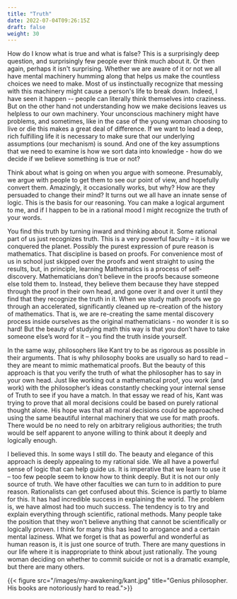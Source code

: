```yaml
---
title: "Truth"
date: 2022-07-04T09:26:15Z
draft: false
weight: 30
---
```

How do I know what is true and what is false? This is a surprisingly deep question, and surprisingly few people ever think much about it. Or then again, perhaps it isn't surprising. Whether we are aware of it or not we all have mental machinery humming along that helps us make the countless choices we need to make. Most of us instinctually recognize that messing with this machinery might cause a person's life to break down. Indeed, I have seen it happen -- people can literally think themselves into craziness. But on the other hand not understanding how we make decisions leaves us helpless to our own machinery. Your unconscious machinery might have problems, and sometimes, like in the case of the young woman choosing to live or die this makes a great deal of difference. If we want to lead a deep, rich fulfilling life it is necessary to make sure that our underlying assumptions (our mechanism) is sound. And one of the key assumptions that we need to examine is how we sort data into knowledge - how do we decide if we believe something is true or not?

Think about what is going on when you argue with someone. Presumably, we argue with people to get them to see our point of view, and hopefully convert them. Amazingly, it occasionally works, but why? How are they persuaded to change their mind? It turns out we all have an innate sense of logic. This is the basis for our reasoning. You can make a logical argument to me, and if I happen to be in a rational mood I might recognize the truth of your words.

You find this truth by turning inward and thinking about it. Some rational part of us just recognizes truth. This is a very powerful faculty – it is how we conquered the planet. Possibly the purest expression of pure reason is mathematics. That discipline is based on proofs. For convenience most of us in school just skipped over the proofs and went straight to using the results, but, in principle, learning Mathematics is a process of self-discovery. Mathematicians don't believe in the proofs because someone else told them to. Instead, they believe them because they have stepped through the proof in their own head, and gone over it and over it until they find that they recognize the truth in it. When we study math proofs we go through an accelerated, significantly cleaned up re-creation of the history of mathematics. That is, we are re-creating the same mental discovery process inside ourselves as the original mathematicians - no wonder it is so hard! But the beauty of studying math this way is that you don’t have to take someone else’s word for it – you find the truth inside yourself.

In the same way, philosophers like Kant try to be as rigorous as possible in their arguments. That is why philosophy books are usually so hard to read – they are meant to mimic mathematical proofs. But the beauty of this approach is that you verify the truth of what the philosopher has to say in your own head. Just like working out a mathematical proof, you work (and work) with the philosopher’s ideas constantly checking your internal sense of Truth to see if you have a match. In that essay we read of his, Kant was trying to prove that all moral decisions could be based on purely rational thought alone. His hope was that all moral decisions could be approached using the same beautiful internal machinery that we use for math proofs. There would be no need to rely on arbitrary religious authorities; the truth would be self apparent to anyone willing to think about it deeply and logically enough.

I believed this. In some ways I still do. The beauty and elegance of this approach is deeply appealing to my rational side. We all have a powerful sense of logic that can help guide us. It is imperative that we learn to use it – too few people seem to know how to think deeply. But it is not our only source of truth. We have other faculties we can turn to in addition to pure reason. Rationalists can get confused about this. Science is partly to blame for this. It has had incredible success in explaining the world. The problem is, we have almost had too much success. The tendency is to try and explain everything through scientific, rational methods. Many people take the position that they won't believe anything that cannot be scientifically or logically proven. I think for many this has lead to arrogance and a certain mental laziness. What we forget is that as powerful and wonderful as human reason is, it is just one source of truth. There are many questions in our life where it is inappropriate to think about just rationally. The young woman deciding on whether to commit suicide or not is a dramatic example, but there are many others.

{{< figure src="/images/my-awakening/kant.jpg" title="Genius philosopher. His books are notoriously hard to read.">}}
